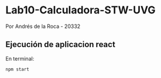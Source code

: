 # Lab10-Calculadora-STW-UVG  
Por Andrés de la Roca - 20332  
## Ejecución de aplicacion react
En terminal:
```
npm start
```
